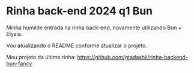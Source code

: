 # Rinha back-end 2024 q1 Bun

Minha humilde entrada na rinha back-end, novamente utilizando Bun + Elysia.

Vou atualizando o README conforme atualizar o projeto.

Meu projeto da última rinha: https://github.com/gtadashii/rinha-backend-bun-fancy
